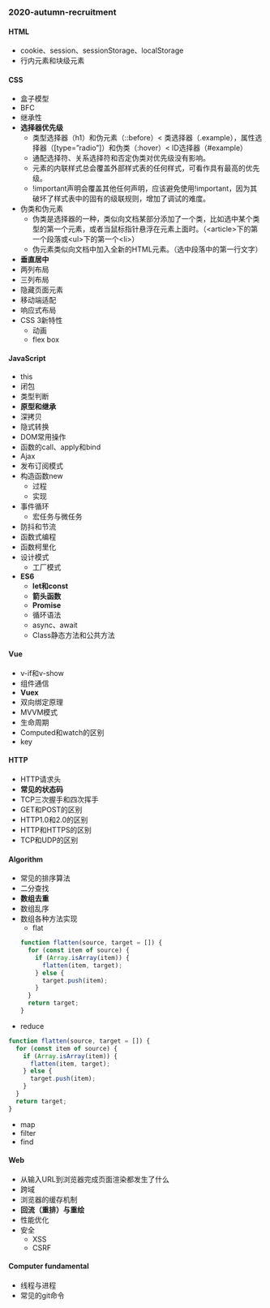 ### 2020-autumn-recruitment

#### HTML
- cookie、session、sessionStorage、localStorage
- 行内元素和块级元素
#### CSS
- 盒子模型
- BFC
- 继承性
- **选择器优先级**
  - 类型选择器（h1）和伪元素（::before）< 类选择器（.example），属性选择器（[type=”radio”]）和伪类（:hover）< ID选择器（#example）
  - 通配选择符、关系选择符和否定伪类对优先级没有影响。
  - 元素的内联样式总会覆盖外部样式表的任何样式，可看作具有最高的优先级。
  - !important声明会覆盖其他任何声明，应该避免使用!important，因为其破坏了样式表中的固有的级联规则，增加了调试的难度。
- 伪类和伪元素
  - 伪类是选择器的一种，类似向文档某部分添加了一个类，比如选中某个类型的第一个元素，或者当鼠标指针悬浮在元素上面时。（\<article>下的第一个段落或\<ul>下的第一个\<li>）
  - 伪元素类似向文档中加入全新的HTML元素。（选中段落中的第一行文字）
- **垂直居中**
- 两列布局
- 三列布局
- 隐藏页面元素
- 移动端适配
- 响应式布局
- CSS 3新特性
  - 动画
  - flex box

#### JavaScript
- this
- 闭包
- 类型判断
- **原型和继承**
- 深拷贝
- 隐式转换
- DOM常用操作
- 函数的call、apply和bind
- Ajax
- 发布订阅模式
- 构造函数new
  - 过程
  - 实现
- 事件循环
  - 宏任务与微任务
- 防抖和节流
- 函数式编程
- 函数柯里化
- 设计模式
  - 工厂模式
- **ES6**
  - **let和const**
  - **箭头函数**
  - **Promise**
  - 循环语法
  - async、await
  - Class静态方法和公共方法

#### Vue
  - v-if和v-show
  - 组件通信
  - **Vuex**
  - 双向绑定原理
  - MVVM模式
  - 生命周期
  - Computed和watch的区别
  - key

#### HTTP
  - HTTP请求头
  - **常见的状态码**
  - TCP三次握手和四次挥手
  - GET和POST的区别
  - HTTP1.0和2.0的区别
  - HTTP和HTTPS的区别
  - TCP和UDP的区别

#### Algorithm
  - 常见的排序算法
  - 二分查找
  - **数组去重**
  - 数组乱序
  - 数组各种方法实现
    - flat
    ```js
    function flatten(source, target = []) {
      for (const item of source) {
        if (Array.isArray(item)) {
          flatten(item, target);
        } else {
          target.push(item);
        }
      }
      return target;
    }
    ```
  - reduce
```js
function flatten(source, target = []) {
  for (const item of source) {
    if (Array.isArray(item)) {
      flatten(item, target);
    } else {
      target.push(item);
    }
  }
  return target;
}
```
  - map
  - filter
  - find

 
#### Web
  - 从输入URL到浏览器完成页面渲染都发生了什么
  - 跨域
  - 浏览器的缓存机制
  - **回流（重排）与重绘**
  - 性能优化
  - 安全
    - XSS
    - CSRF

#### Computer fundamental
  - 线程与进程
  - 常见的git命令
